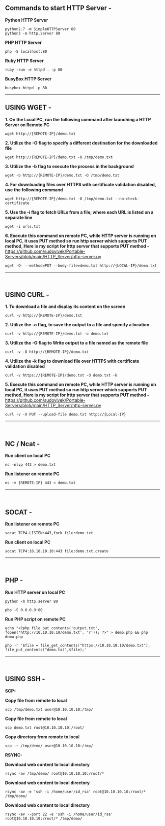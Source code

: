 Commands to start HTTP Server -
------------------------------------------------------------------------------------------------------------------

**Python HTTP Server**

    python2.7 -m SimpleHTTPServer 80
    python3 -m http.server 80

**PHP HTTP Server**

    php -S localhost:80

**Ruby HTTP Server**
    
    ruby -run -e httpd . -p 80
    
**BusyBox HTTP Server**

    busybox httpd -p 80
        
------------------------------------------------------------------------------------------------------------------
    
USING WGET -
------------------------------------------------------------------------------------------------------------------

**1. On the Lcoal PC, run the following command after launching a HTTP Server on Remote PC**
    
    wget http://{REMOTE-IP}/demo.txt

**2. Utilize the -O flag to specify a different destination for the downloaded file**
    
    wget http://{REMOTE-IP}/demo.txt -O /tmp/demo.txt


**3. Utilize the -b flag to execute the process in the background**
    
    wget -b http://{REMOTE-IP}/demo.txt -O /tmp/demo.txt

**4. For downloading files over HTTPS with certificate validation disabled, use the following command**
    
    wget http://{REMOTE-IP}/demo.txt -O /tmp/demo.txt --no-check-certificate

**5. Use the -i flag to fetch URLs from a file, where each URL is listed on a separate line**

    wget -i urls.txt

**6. Execute this command on remote PC, while HTTP server is running on local PC, it uses PUT method so run http server which supports PUT method, Here is my script for http server that supports PUT method  -**  https://github.com/sudovivek/Portable-Servers/blob/main/HTTP_Server/http-server.py

    wget -O- --method=PUT --body-file=demo.txt http://{LOCAL-IP}/demo.txt

------------------------------------------------------------------------------------------------------------------

</br>

USING CURL -
------------------------------------------------------------------------------------------------------------------

**1. To download a file and display its content on the screen**
    
    curl -v http://{REMOTE-IP}/demo.txt

**2. Utilize the -o flag, to save the output to a file and specify a location**
    
    curl -v http://{REMOTE-IP}/demo.txt -o demo.txt

**3. Utilize the -O flag to Write output to a file named as the remote file**

    curl -v -O http://{REMOTE-IP}/demo.txt

**4. Utilize the -k flag to download file over HTTPS with certificate validation disabled**
    
    curl -v https://{REMOTE-IP}/demo.txt -O demo.txt -k

**5. Execute this command on remote PC, while HTTP server is running on local PC, it uses PUT method so run http server which supports PUT method, Here is my script for http server that supports PUT method  -**  https://github.com/sudovivek/Portable-Servers/blob/main/HTTP_Server/http-server.py

    curl -v -X PUT --upload-file demo.txt http://{Local-IP}           
------------------------------------------------------------------------------------------------------------------

</br>

NC / Ncat -
------------------------------------------------------------------------------------------------------------------

**Run client on local PC**
    
    nc -nlvp 443 > demo.txt

**Run listener on remote PC**
    
    nc -v {REMOTE-IP} 443 < demo.txt
------------------------------------------------------------------------------------------------------------------

</br>

SOCAT -
------------------------------------------------------------------------------------------------------------------

**Run listener on remote PC**
    
    socat TCP4-LISTEN:443,fork file:demo.txt

**Run client on local PC**
    
    socat TCP4:10.10.10.10:443 file:demo.txt,create
------------------------------------------------------------------------------------------------------------------

</br>

PHP -
------------------------------------------------------------------------------------------------------------------

**Run HTTP server on local PC**
    
    python -m http.server 80

    php -S 0.0.0.0:80

**Run PHP script on remote PC**
    
    echo "<?php file_put_contents('output.txt', fopen('http://10.10.10.10/demo.txt', 'r')); ?>" > demo.php && php demo.php

    php -r '$file = file_get_contents("https://10.10.10.10/demo.txt"); file_put_contents("demo.txt",$file);'
------------------------------------------------------------------------------------------------------------------

</br>

USING SSH - 
------------------------------------------------------------------------------------------------------------------

**SCP-**

**Copy file from remote to local**
    
    scp /tmp/demo.txt user@10.10.10.10:/tmp/

**Copy file from remote to local**

    scp demo.txt root@10.10.10.10:/root/

**Copy directory from remote to local**

    scp -r /tmp/demo/ user@10.10.10.10:/tmp/

**RSYNC-**

**Download web content to local directory**
    
    rsync -av /tmp/demo/ root@10.10.10.10:/root/*

**Download web content to local directory**

    rsync -av -e 'ssh -i /home/user/id_rsa' root@10.10.10.10:/root/* /tmp/demo/

**Download web content to local directory**

    rsync -av --port 22 -e 'ssh -i /home/user/id_rsa' root@10.10.10.10:/root/* /tmp/demo/
